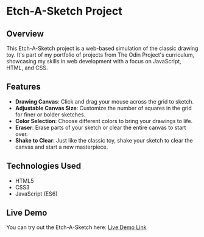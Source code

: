 # Etch-A-Sketch Project

## Overview

This Etch-A-Sketch project is a web-based simulation of the classic drawing toy. It's part of my portfolio of projects from The Odin Project's curriculum, showcasing my skills in web development with a focus on JavaScript, HTML, and CSS.

## Features

- **Drawing Canvas**: Click and drag your mouse across the grid to sketch.
- **Adjustable Canvas Size**: Customize the number of squares in the grid for finer or bolder sketches.
- **Color Selection**: Choose different colors to bring your drawings to life.
- **Eraser**: Erase parts of your sketch or clear the entire canvas to start over.
- **Shake to Clear**: Just like the classic toy, shake your sketch to clear the canvas and start a new masterpiece.

## Technologies Used

- HTML5
- CSS3
- JavaScript (ES6)

## Live Demo

You can try out the Etch-A-Sketch here: [Live Demo Link](https://dracuusta.github.io/etch-a-sketch/)


